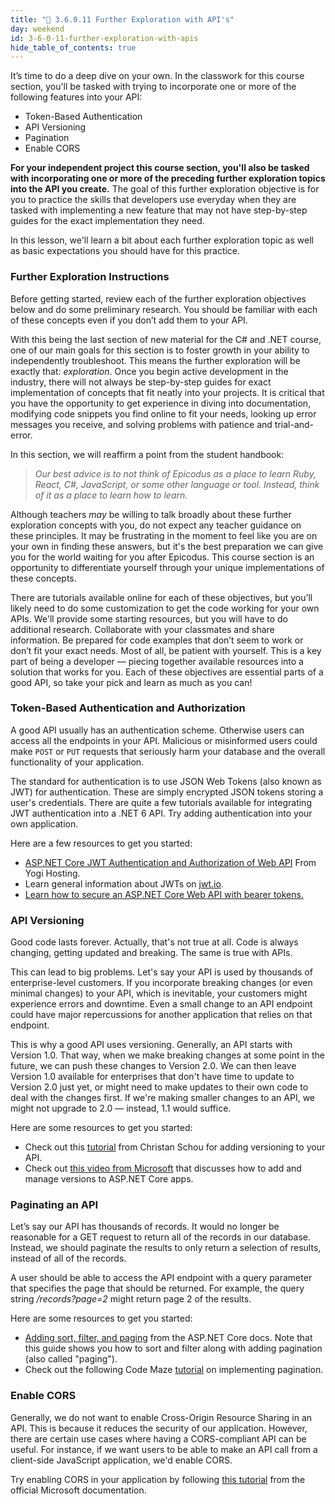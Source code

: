 ```yaml
---
title: "📓 3.6.0.11 Further Exploration with API's"
day: weekend
id: 3-6-0-11-further-exploration-with-apis
hide_table_of_contents: true
---
```


It’s time to do a deep dive on your own. In the classwork for this course section, you'll be tasked with trying to incorporate one or more of the following features into your API:

* Token-Based Authentication
* API Versioning
* Pagination
* Enable CORS

**For your independent project this course section, you'll also be tasked with incorporating one or more of the preceding further exploration topics into the API you create.** The goal of this further exploration objective is for you to practice the skills that developers use everyday when they are tasked with implementing a new feature that may not have step-by-step guides for the exact implementation they need.

In this lesson, we'll learn a bit about each further exploration topic as well as basic expectations you should have for this practice. 

### Further Exploration Instructions

Before getting started, review each of the further exploration objectives below and do some preliminary research. You should be familiar with each of these concepts even if you don’t add them to your API.

With this being the last section of new material for the C# and .NET course, one of our main goals for this section is to foster growth in your ability to independently troubleshoot. This means the further exploration will be exactly that: *exploration*. Once you begin active development in the industry, there will not always be step-by-step guides for exact implementation of concepts that fit neatly into your projects. It is critical that you have the opportunity to get experience in diving into documentation, modifying code snippets you find online to fit your needs, looking up error messages you receive, and solving problems with patience and trial-and-error. 

In this section, we will reaffirm a point from the student handbook: 

> _Our best advice is to not think of Epicodus as a place to learn Ruby, React, C#, JavaScript, or some other language or tool. Instead, think of it as a place to learn how to learn._ 

Although teachers _may_ be willing to talk broadly about these further exploration concepts with you, do not expect any teacher guidance on these principles. It may be frustrating in the moment to feel like you are on your own in finding these answers, but it's the best preparation we can give you for the world waiting for you after Epicodus. This course section is an opportunity to differentiate yourself through your unique implementations of these concepts.

There are tutorials available online for each of these objectives, but you’ll likely need to do some customization to get the code working for your own APIs. We'll provide some starting resources, but you will have to do additional research. Collaborate with your classmates and share information. Be prepared for code examples that don’t seem to work or don’t fit your exact needs. Most of all, be patient with yourself. This is a key part of being a developer — piecing together available resources into a solution that works for you. Each of these objectives are essential parts of a good API, so take your pick and learn as much as you can!

### Token-Based Authentication and Authorization

A good API usually has an authentication scheme. Otherwise users can access all the endpoints in your API. Malicious or misinformed users could make `POST` or `PUT` requests that seriously harm your database and the overall functionality of your application.

The standard for authentication is to use JSON Web Tokens (also known as JWT) for authentication. These are simply encrypted JSON tokens storing a user's credentials. There are quite a few tutorials available for integrating JWT authentication into a .NET 6 API. Try adding authentication into your own application.

Here are a few resources to get you started:

* [ASP.NET Core JWT Authentication and Authorization of Web API](https://www.yogihosting.com/jwt-api-aspnet-core/) From Yogi Hosting.
* Learn general information about JWTs on [jwt.io](https://jwt.io/introduction).
* [Learn how to secure an ASP.NET Core Web API with bearer tokens.](https://learn.microsoft.com/en-us/dotnet/architecture/microservices/secure-net-microservices-web-applications/#authenticate-with-bearer-tokens)

### API Versioning

Good code lasts forever. Actually, that's not true at all. Code is always changing, getting updated and breaking. The same is true with APIs.

This can lead to big problems. Let's say your API is used by thousands of enterprise-level customers. If you incorporate breaking changes (or even minimal changes) to your API, which is inevitable, your customers might experience errors and downtime. Even a small change to an API endpoint could have major repercussions for another application that relies on that endpoint.

This is why a good API uses versioning. Generally, an API starts with Version 1.0. That way, when we make breaking changes at some point in the future, we can push these changes to Version 2.0. We can then leave Version 1.0 available for enterprises that don't have time to update to Version 2.0 just yet, or might need to make updates to their own code to deal with the changes first. If we're making smaller changes to an API, we might not upgrade to 2.0 — instead, 1.1 would suffice.

Here are some resources to get you started:

* Check out this [tutorial](https://blog.christian-schou.dk/how-to-use-api-versioning-in-net-core-web-api/) from Christan Schou for adding versioning to your API.
* Check out [this video from Microsoft](https://learn.microsoft.com/en-us/shows/visual-studio-toolbox/versioning-aspnet-core-services) that discusses how to add and manage versions to ASP.NET Core apps.

### Paginating an API

Let’s say our API has thousands of records. It would no longer be reasonable for a GET request to return all of the records in our database. Instead, we should paginate the results to only return a selection of results, instead of all of the records.

A user should be able to access the API endpoint with a query parameter that specifies the page that should be returned. For example, the query string _/records?page=2_ might return page 2 of the results.

Here are some resources to get you started:

* [Adding sort, filter, and paging](https://learn.microsoft.com/en-us/aspnet/core/data/ef-mvc/sort-filter-page?view=aspnetcore-6.0) from the ASP.NET Core docs. Note that this guide shows you how to sort and filter along with adding pagination (also called "paging").
* Check out the following Code Maze [tutorial](https://code-maze.com/paging-aspnet-core-webapi/) on implementing pagination.

### Enable CORS

Generally, we do not want to enable Cross-Origin Resource Sharing in an API. This is because it reduces the security of our application. However, there are certain use cases where having a CORS-compliant API can be useful. For instance, if we want users to be able to make an API call from a client-side JavaScript application, we'd enable CORS.

Try enabling CORS in your application by following [this tutorial](https://learn.microsoft.com/en-us/aspnet/core/security/cors?view=aspnetcore-6.0) from the official Microsoft documentation.
